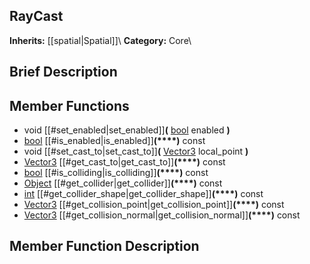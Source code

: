 ##  RayCast  
**Inherits:** [[spatial|Spatial]]\\
**Category:** Core\\
##  Brief Description  

##  Member Functions 
  * void [[#set_enabled|set_enabled]]**(** [bool](class_bool) enabled **)**
  * [bool](class_bool) [[#is_enabled|is_enabled]]**(****)** const
  * void [[#set_cast_to|set_cast_to]]**(** [Vector3](class_vector3) local_point **)**
  * [Vector3](class_vector3) [[#get_cast_to|get_cast_to]]**(****)** const
  * [bool](class_bool) [[#is_colliding|is_colliding]]**(****)** const
  * [Object](class_object) [[#get_collider|get_collider]]**(****)** const
  * [int](class_int) [[#get_collider_shape|get_collider_shape]]**(****)** const
  * [Vector3](class_vector3) [[#get_collision_point|get_collision_point]]**(****)** const
  * [Vector3](class_vector3) [[#get_collision_normal|get_collision_normal]]**(****)** const
##  Member Function Description  
